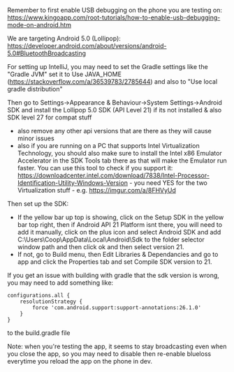 
Remember to first enable USB debugging on the phone you are testing on: https://www.kingoapp.com/root-tutorials/how-to-enable-usb-debugging-mode-on-android.htm

We are targeting Android 5.0 (Lollipop): https://developer.android.com/about/versions/android-5.0#BluetoothBroadcasting

For setting up IntelliJ, you may need to set the Gradle settings like the "Gradle JVM" set it to Use JAVA_HOME (https://stackoverflow.com/a/36539783/2785644) and also to "Use local gradle distribution" 

Then go to Settings->Appearance & Behaviour->System Settings->Android SDK and install the Lollipop 5.0 SDK (API Level 21) if its not installed & also SDK level 27 for compat stuff
- also remove any other api versions that are there as they will cause minor issues
- also if you are running on a PC that supports Intel Virtualization Technology, you should also make sure to install the Intel x86 Emulator Accelerator in the SDK Tools tab there as that will make the Emulator run faster. You can use this tool to check if you support it: https://downloadcenter.intel.com/download/7838/Intel-Processor-Identification-Utility-Windows-Version - you need YES for the two Virtualization stuff - e.g. https://imgur.com/a/8FHVyUd

Then set up the SDK:
 - If the yellow bar up top is showing, click on the Setup SDK in the yellow bar top right, then if Android API 21 Platform isnt there, you will need to add it manually, click on the plus icon and select Android SDK and add C:\Users\Coop\AppData\Local\Android\Sdk to the folder selector window path and then click ok and then select version 21.
- If not, go to Build menu, then Edit Libraries & Dependancies and go to app and click the Properties tab and set Compile SDK version to 21.
 
If you get an issue with building with gradle that the sdk version is wrong, you may need to add something like:
```
configurations.all {
    resolutionStrategy {
        force 'com.android.support:support-annotations:26.1.0'
    }
}
```
to the build.gradle file

Note: when you're testing the app, it seems to stay broadcasting even when you close the app, so you may need to disable then re-enable blueloss everytime you reload the app on the phone in dev.

